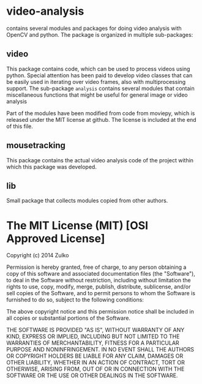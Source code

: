 video-analysis
==============
contains several modules and packages for doing video analysis with OpenCV and python.
The package is organized in multiple sub-packages:

video
-----
This package contains code, which can be used to process videos using python.
Special attention has been paid to develop video classes that can be easily
used in iterating over video frames, also with multiprocessing support.
The sub-package `analysis` contains several modules that contain miscellaneous
functions that might be useful for general image or video analysis

Part of the modules have been modified from code from moviepy, which
is released under the MIT license at github. The license is included
at the end of this file.

mousetracking
-------------
This package contains the actual video analysis code of the project within
which this package was developed.

lib
---
Small package that collects modules copied from other authors.



The MIT License (MIT) [OSI Approved License]
============================================

Copyright (c) 2014 Zulko

Permission is hereby granted, free of charge, to any person obtaining a copy
of this software and associated documentation files (the "Software"), to deal
in the Software without restriction, including without limitation the rights
to use, copy, modify, merge, publish, distribute, sublicense, and/or sell
copies of the Software, and to permit persons to whom the Software is
furnished to do so, subject to the following conditions:

The above copyright notice and this permission notice shall be included in
all copies or substantial portions of the Software.

THE SOFTWARE IS PROVIDED "AS IS", WITHOUT WARRANTY OF ANY KIND, EXPRESS OR
IMPLIED, INCLUDING BUT NOT LIMITED TO THE WARRANTIES OF MERCHANTABILITY,
FITNESS FOR A PARTICULAR PURPOSE AND NONINFRINGEMENT. IN NO EVENT SHALL THE
AUTHORS OR COPYRIGHT HOLDERS BE LIABLE FOR ANY CLAIM, DAMAGES OR OTHER
LIABILITY, WHETHER IN AN ACTION OF CONTRACT, TORT OR OTHERWISE, ARISING FROM,
OUT OF OR IN CONNECTION WITH THE SOFTWARE OR THE USE OR OTHER DEALINGS IN
THE SOFTWARE.
